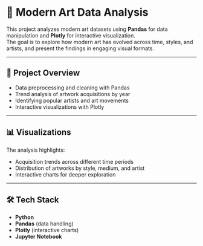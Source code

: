 # 🎨 Modern Art Data Analysis

This project analyzes modern art datasets using **Pandas** for data manipulation and **Plotly** for interactive visualization.  
The goal is to explore how modern art has evolved across time, styles, and artists, and present the findings in engaging visual formats.

---

## 📌 Project Overview
- Data preprocessing and cleaning with Pandas  
- Trend analysis of artwork acquisitions by year  
- Identifying popular artists and art movements  
- Interactive visualizations with Plotly  

---

## 📊 Visualizations
The analysis highlights:
- Acquisition trends across different time periods  
- Distribution of artworks by style, medium, and artist  
- Interactive charts for deeper exploration  
---

## 🛠️ Tech Stack
- **Python**
- **Pandas** (data handling)  
- **Plotly** (interactive charts)  
- **Jupyter Notebook**  
